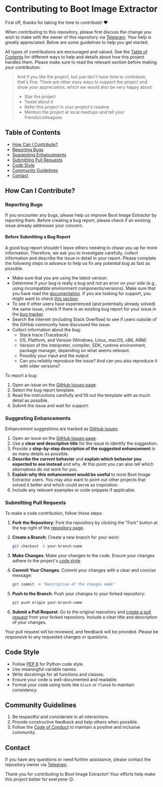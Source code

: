 # Contributing to Boot Image Extractor

First off, thanks for taking the time to contribute! ❤️

When contributing to this repository, please first discuss the change you wish to make with the owner of this repository via [Telegram](https://t.me/PhantomXPain). Your help is greatly appreciated. Below are some guidelines to help you get started.

All types of contributions are encouraged and valued. See the [Table of Contents](#table-of-contents) for different ways to help and details about how this project handles them. Please make sure to read the relevant section before making your contribution.

> And if you like the project, but just don't have time to contribute, that's fine. There are other easy ways to support the project and show your appreciation, which we would also be very happy about:
> - Star the project
> - Tweet about it
> - Refer this project in your project's readme
> - Mention the project at local meetups and tell your friends/colleagues

## Table of Contents
- [How Can I Contribute?](#how-can-i-contribute)
- [Reporting Bugs](#reporting-bugs)
- [Suggesting Enhancements](#suggesting-enhancements)
- [Submitting Pull Requests](#submitting-pull-requests)
- [Code Style](#code-style)
- [Community Guidelines](#community-guidelines)
- [Contact](#contact)

## How Can I Contribute?

### Reporting Bugs

If you encounter any bugs, please help us improve Boot Image Extractor by reporting them. Before creating a bug report, please check if an existing issue already addresses your concern. 

#### Before Submitting a Bug Report

A good bug report shouldn't leave others needing to chase you up for more information. Therefore, we ask you to investigate carefully, collect information and describe the issue in detail in your report. Please complete the following steps in advance to help us fix any potential bug as fast as possible.

- Make sure that you are using the latest version.
- Determine if your bug is really a bug and not an error on your side (e.g., using incompatible environment components/versions). Make sure that you have read the [documentation](). If you are looking for support, you might want to check [this section](#contact).
- To see if other users have experienced (and potentially already solved) the same issue, check if there is an existing bug report for your issue in the [bug tracker](https://github.com/gitclone-url/Boot-image-Extractor/issues?q=label%3Abug).
- Search the internet (including Stack Overflow) to see if users outside of the GitHub community have discussed the issue.
- Collect information about the bug:
  - Stack trace (Traceback)
  - OS, Platform, and Version (Windows, Linux, macOS, x86, ARM)
  - Version of the interpreter, compiler, SDK, runtime environment, package manager, depending on what seems relevant.
  - Possibly your input and the output
  - Can you reliably reproduce the issue? And can you also reproduce it with older versions?
  
To report a bug:
1. Open an issue on the [GitHub Issues page](https://github.com/gitclone-url/Boot-image-Extractor/issues).
2. Select the bug report template.
3. Read the instructions carefully and fill out the template with as much detail as possible.
4. Submit the issue and wait for support.

### Suggesting Enhancements

Enhancement suggestions are tracked as [GitHub issues](https://github.com/gitclone-url/Boot-image-Extractor/issues).

1. Open an issue on the [GitHub Issues page](https://github.com/gitclone-url/Boot-image-Extractor/issues).
2. Use a **clear and descriptive title** for the issue to identify the suggestion.
3. Provide a **step-by-step description of the suggested enhancement** in as many details as possible.
4. **Describe the current behavior** and **explain which behavior you expected to see instead** and why. At this point you can also tell which alternatives do not work for you.
5. **Explain why this enhancement would be useful** to most Boot Image Extractor users. You may also want to point out other projects that solved it better and which could serve as inspiration.
6. Include any relevant examples or code snippets if applicable.

### Submitting Pull Requests

To make a code contribution, follow these steps:

1. **Fork the Repository**: Fork the repository by clicking the "Fork" button at the top right of the [repository page](https://github.com/gitclone-url/Boot-image-Extractor).

2. **Create a Branch**: Create a new branch for your work:
   ```bash
   git checkout -b your-branch-name
   ```

3. **Make Changes**: Make your changes to the code. Ensure your changes adhere to the project's [code style](#code-style).

4. **Commit Your Changes**: Commit your changes with a clear and concise message:
   ```bash
   git commit -m "Description of the changes made"
   ```

5. **Push to the Branch**: Push your changes to your forked repository:
   ```bash
   git push origin your-branch-name
   ```

6. **Submit a Pull Request**: Go to the original repository and [create a pull request](https://github.com/gitclone-url/Boot-image-Extractor/pulls) from your forked repository. Include a clear title and description of your changes.

Your pull request will be reviewed, and feedback will be provided. Please be responsive to any requested changes or questions.

## Code Style

- Follow [PEP 8](https://www.python.org/dev/peps/pep-0008/) for Python code style.
- Use meaningful variable names.
- Write docstrings for all functions and classes.
- Ensure your code is well-documented and readable.
- Format your code using tools like `black` or `flake8` to maintain consistency.

## Community Guidelines

1. Be respectful and considerate in all interactions.
2. Provide constructive feedback and help others when possible.
3. Follow the [Code of Conduct](CODE_OF_CONDUCT.md) to maintain a positive and inclusive community.

## Contact

If you have any questions or need further assistance, please contact the repository owner via [Telegram](https://t.me/PhantomXPain).

Thank you for contributing to Boot Image Extractor! Your efforts help make this project better for everyone 😉.